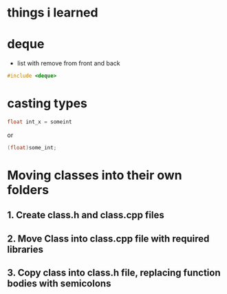 # things i learned

# deque
* list with remove from front and back
```c++
#include <deque>
```
# casting types
```c++
float int_x = someint
```
or
```c++
(float)some_int;
```

# Moving classes into their own folders

## 1. Create class.h and class.cpp files

## 2. Move Class into class.cpp file with required libraries

## 3. Copy class into class.h file, replacing function bodies with semicolons